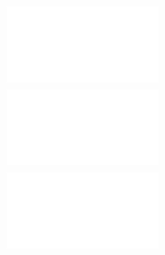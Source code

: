 ![@](steps/_.3eb68380.md)

![@](steps/_.145eb1d4.md)

![@](steps/Please%20modify%20the%20concept%20above.4f8f012f.md)